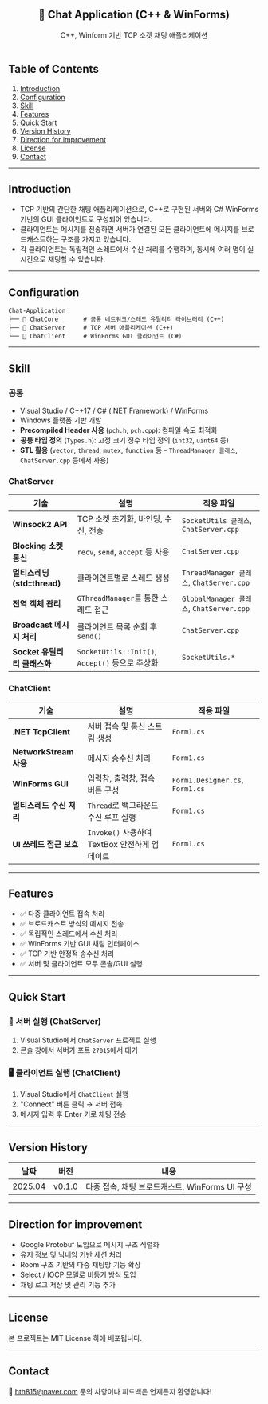 <h2 align='center'>🧠 Chat Application (C++ & WinForms)</h2>

<p align='center'>
C++, Winform 기반 TCP 소켓 채팅 애플리케이션
<br><br>
</p>


## Table of Contents

1. [Introduction](#introduction)
2. [Configuration](#configuration)
3. [Skill](#skill)
4. [Features](#features)
5. [Quick Start](#quick-start)
6. [Version History](#version-history)
7. [Direction for improvement](#direction-for-improvement)
8. [License](#license)
9. [Contact](#contact)

---

## Introduction

- TCP 기반의 간단한 채팅 애플리케이션으로, C++로 구현된 서버와 C# WinForms 기반의 GUI 클라이언트로 구성되어 있습니다.  
- 클라이언트는 메시지를 전송하면 서버가 연결된 모든 클라이언트에 메시지를 브로드캐스트하는 구조를 가지고 있습니다.
- 각 클라이언트는 독립적인 스레드에서 수신 처리를 수행하며, 동시에 여러 명이 실시간으로 채팅할 수 있습니다.

---

## Configuration

```
Chat-Application
├── 📁 ChatCore       # 공통 네트워크/스레드 유틸리티 라이브러리 (C++)
├── 📁 ChatServer     # TCP 서버 애플리케이션 (C++)
└── 📁 ChatClient     # WinForms GUI 클라이언트 (C#)
```

---

## Skill

### 공통
- Visual Studio / C++17 /  C# (.NET Framework) / WinForms
- Windows 플랫폼 기반 개발
- **Precompiled Header 사용** (`pch.h`, `pch.cpp`): 컴파일 속도 최적화
- **공통 타입 정의** (`Types.h`): 고정 크기 정수 타입 정의 (`int32`, `uint64` 등)
- **STL 활용** (`vector`, `thread`, `mutex`, `function` 등 - `ThreadManager 클래스`, `ChatServer.cpp` 등에서 사용)

### ChatServer

| 기술 | 설명 | 적용 파일 |
|------|------|-----------|
| **Winsock2 API** | TCP 소켓 초기화, 바인딩, 수신, 전송 | `SocketUtils 클래스`, `ChatServer.cpp` |
| **Blocking 소켓 통신** | `recv`, `send`, `accept` 등 사용 | `ChatServer.cpp` |
| **멀티스레딩 (std::thread)** | 클라이언트별로 스레드 생성 | `ThreadManager 클래스`, `ChatServer.cpp` |
| **전역 객체 관리** | `GThreadManager`를 통한 스레드 접근 | `GlobalManager 클래스`, `ChatServer.cpp` |
| **Broadcast 메시지 처리** | 클라이언트 목록 순회 후 `send()` | `ChatServer.cpp` |
| **Socket 유틸리티 클래스화** | `SocketUtils::Init()`, `Accept()` 등으로 추상화 | `SocketUtils.*` |


### ChatClient

| 기술 | 설명 | 적용 파일 |
|------|------|-----------|
| **.NET TcpClient** | 서버 접속 및 통신 스트림 생성 | `Form1.cs` |
| **NetworkStream 사용** | 메시지 송수신 처리 | `Form1.cs` |
| **WinForms GUI** | 입력창, 출력창, 접속 버튼 구성 | `Form1.Designer.cs`, `Form1.cs` |
| **멀티스레드 수신 처리** | `Thread`로 백그라운드 수신 루프 실행 | `Form1.cs` |
| **UI 쓰레드 접근 보호** | `Invoke()` 사용하여 TextBox 안전하게 업데이트 | `Form1.cs` |

---

## Features

- ✅ 다중 클라이언트 접속 처리
- ✅ 브로드캐스트 방식의 메시지 전송
- ✅ 독립적인 스레드에서 수신 처리
- ✅ WinForms 기반 GUI 채팅 인터페이스
- ✅ TCP 기반 안정적 송수신 처리
- ✅ 서버 및 클라이언트 모두 콘솔/GUI 실행

---

## Quick Start

### 🔧 서버 실행 (ChatServer)
1. Visual Studio에서 `ChatServer` 프로젝트 실행
2. 콘솔 창에서 서버가 포트 `27015`에서 대기

### 🖥 클라이언트 실행 (ChatClient)
1. Visual Studio에서 `ChatClient` 실행
2. "Connect" 버튼 클릭 → 서버 접속
3. 메시지 입력 후 Enter 키로 채팅 전송

---

## Version History

| 날짜 | 버전 | 내용 |
|------|------|------|
| 2025.04 | v0.1.0 | 다중 접속, 채팅 브로드캐스트, WinForms UI 구성 |

---

## Direction for improvement

- Google Protobuf 도입으로 메시지 구조 직렬화
- 유저 정보 및 닉네임 기반 세션 처리
- Room 구조 기반의 다중 채팅방 기능 확장
- Select / IOCP 모델로 비동기 방식 도입
- 채팅 로그 저장 및 관리 기능 추가

---

## License

본 프로젝트는 MIT License 하에 배포됩니다.

---

## Contact

📧 hth815@naver.com
문의 사항이나 피드백은 언제든지 환영합니다!
